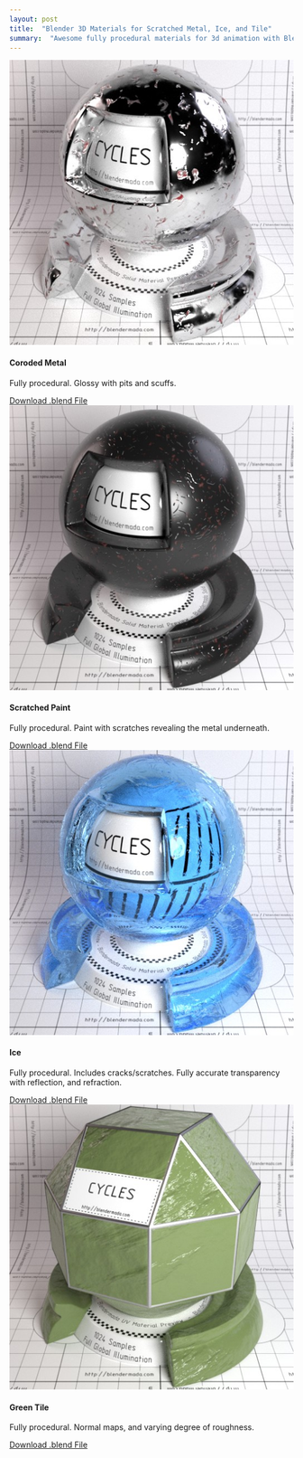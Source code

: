 ```yaml
---
layout: post
title:  "Blender 3D Materials for Scratched Metal, Ice, and Tile"
summary:  "Awesome fully procedural materials for 3d animation with Blender"
---
```


<div class="card-deck">
  <div class="card">
    <img class="card-img-top" src="/images/mat_metal.jpg" alt="Metal Material" />
    <div class="card-body">
      <h4 class="card-title">Coroded Metal</h4>
      <p class="card-text">Fully procedural. Glossy with pits and scuffs.</p>
      <a href="/dl/mat_metal.blend" class="card-link">Download .blend File</a>
    </div>
  </div>

  <div class="card">
    <img class="card-img-top" src="/images/mat_scratch.jpg" alt="Scratched Metal Material">
    <div class="card-body">
      <h4 class="card-title">Scratched Paint</h4>
      <p class="card-text">Fully procedural. Paint with scratches revealing the metal underneath.</p>
      <a href="/dl/mat_scratch.blend" class="card-link">Download .blend File</a>
    </div>
  </div>

  <div class="card">
    <img class="card-img-top" src="/images/mat_ice.jpg" alt="Ice Material">
    <div class="card-body">
      <h4 class="card-title">Ice</h4>
      <p class="card-text">
        Fully procedural. Includes cracks/scratches. Fully accurate transparency with reflection, and refraction.
      </p>
      <a href="/dl/mat_ice.blend" class="card-link">Download .blend File</a>
    </div>
  </div>
  
  <div class="card">
    <img class="card-img-top" src="/images/mat_slate.jpg" alt="Tile Material">
    <div class="card-body">
      <h4 class="card-title">Green Tile</h4>
      <p class="card-text">
        Fully procedural. Normal maps, and varying degree of roughness.
      </p>
      <a href="/dl/mat_slate.blend" class="card-link">Download .blend File</a>
    </div>
  </div>
</div>
